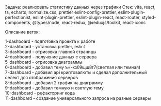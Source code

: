 Задача: реализовать статистику данных через графики
Стек: vita, react, ts, echarts, normalize.css, prettier eslint-config-prettier, eslint-plugin-perfectionist, eslint-plugin-prettier, eslint-plugin-react, react-router, styled-components, @types/node, react-redux, @reduxjs/toolkit, react-icons

Описание веток:

1-dashboard - подготовка проекта к работе  
2-dashboard - установка prettier, eslint  
3-dashboard - отрисовка главной страницы  
4-dashboard - получение данных с сервера  
5-dashboard - отрисовка диаграммы  
6-dashboard - добавил тему ъ=-хз09щш8г7(светлая или темная)  
7-dashboard - добавил api криптовалюты и сделал дополнительный селект для отображения серверов  
8-dashboard - добавил 2 график на диаграмму  
9-dashboard - добавил темную и светлую тему  
10-dashboard - рефакторинг кода  
11-dashboard - создание универсального запроса на разные серверы
